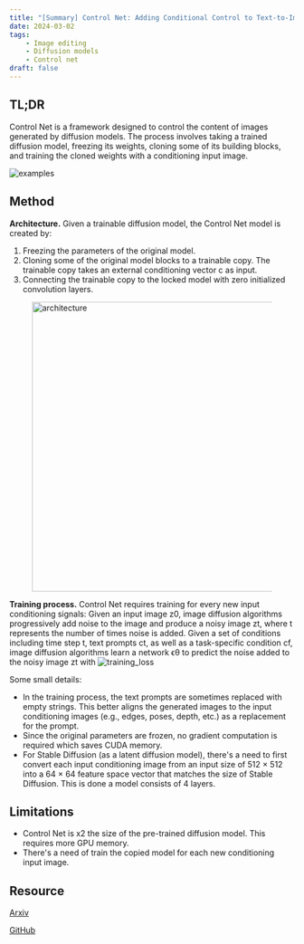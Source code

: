 ```yaml
---
title: "[Summary] Control Net: Adding Conditional Control to Text-to-Image Diffusion Models" 
date: 2024-03-02
tags: 
    - Image editing
    - Diffusion models
    - Control net
draft: false 
---
```


## TL;DR
Control Net is a framework designed to control the content of images generated by diffusion models. The process involves taking a trained diffusion model, freezing its weights, cloning some of its building blocks, and training the cloned weights with a conditioning input image.

![examples](/posts/20240216_control_net/examples.png)

## Method

**Architecture.** Given a trainable diffusion model, the Control Net model is created by:
1. Freezing the parameters of the original model. 
2. Cloning some of the original model blocks to a trainable copy. The trainable copy takes an external conditioning vector c as input.
3. Connecting the trainable copy to the locked model with zero initialized convolution layers.

<figure>
    <img src="/posts/20240216_control_net/architecture.png"
         alt="architecture"
         width="512">
</figure>

**Training process.** Control Net requires training for every new input conditioning signals:
Given an input image z0, image diffusion algorithms progressively add noise to the image and produce a noisy image zt, where t represents the number of times noise is added. 
Given a set of conditions including time step t, text prompts ct, as well as a task-specific condition cf, image
diffusion algorithms learn a network ϵθ to predict the noise added to the noisy image zt with
![training_loss](/posts/20240216_control_net/training_loss.png)

Some small details:
* In the training process, the text prompts are sometimes replaced with empty strings. This better aligns the generated images to the input conditioning images (e.g., edges, poses, depth, etc.) as a replacement for the prompt.
* Since the original parameters are frozen, no gradient computation is required which saves CUDA memory.
* For Stable Diffusion (as a latent diffusion model), there's a need to first convert each input conditioning image from an input size of 512 × 512 into a 64 × 64 feature space vector that matches the size of Stable Diffusion. This is done a model consists of 4 layers.

## Limitations
* Control Net is x2 the size of the pre-trained diffusion model. This requires more GPU memory.
* There's a need of train the copied model for each new conditioning input image.

## Resource
[Arxiv](https://arxiv.org/abs/2302.05543)

[GitHub](https://github.com/lllyasviel/ControlNet)
